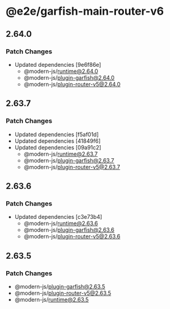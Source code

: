 # @e2e/garfish-main-router-v6

## 2.64.0

### Patch Changes

- Updated dependencies [9e6f86e]
  - @modern-js/runtime@2.64.0
  - @modern-js/plugin-garfish@2.64.0
  - @modern-js/plugin-router-v5@2.64.0

## 2.63.7

### Patch Changes

- Updated dependencies [f5af01d]
- Updated dependencies [41849f6]
- Updated dependencies [09a91c2]
  - @modern-js/runtime@2.63.7
  - @modern-js/plugin-garfish@2.63.7
  - @modern-js/plugin-router-v5@2.63.7

## 2.63.6

### Patch Changes

- Updated dependencies [c3e73b4]
  - @modern-js/runtime@2.63.6
  - @modern-js/plugin-garfish@2.63.6
  - @modern-js/plugin-router-v5@2.63.6

## 2.63.5

### Patch Changes

- @modern-js/plugin-garfish@2.63.5
- @modern-js/plugin-router-v5@2.63.5
- @modern-js/runtime@2.63.5
